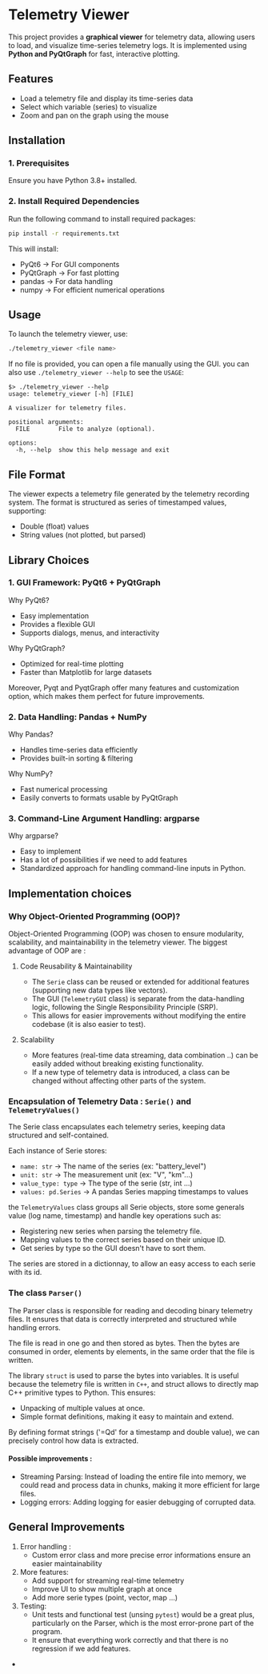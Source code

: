 # Telemetry Viewer

This project provides a **graphical viewer** for telemetry data, allowing users to load, and visualize time-series telemetry logs. It is implemented using **Python and PyQtGraph** for fast, interactive plotting.

## Features

- Load a telemetry file and display its time-series data
- Select which variable (series) to visualize
- Zoom and pan on the graph using the mouse

## Installation
### 1. Prerequisites

Ensure you have Python 3.8+ installed.

### 2. Install Required Dependencies

Run the following command to install required packages:
```bash
pip install -r requirements.txt
```

This will install:
- PyQt6 → For GUI components
- PyQtGraph → For fast plotting
- pandas → For data handling
- numpy → For efficient numerical operations

## Usage

To launch the telemetry viewer, use:

```bash
./telemetry_viewer <file name>
```

If no file is provided, you can open a file manually using the GUI.
you can also use ``./telemetry_viewer --help`` to see the ``USAGE``:
```
$> ./telemetry_viewer --help
usage: telemetry_viewer [-h] [FILE]

A visualizer for telemetry files.

positional arguments:
  FILE        File to analyze (optional).

options:
  -h, --help  show this help message and exit
```

## File Format

The viewer expects a telemetry file generated by the telemetry recording system. The format is structured as series of timestamped values, supporting:
- Double (float) values
- String values (not plotted, but parsed)

## Library Choices

### 1️. GUI Framework: PyQt6 + PyQtGraph

Why PyQt6?
- Easy implementation
- Provides a flexible GUI
- Supports dialogs, menus, and interactivity

Why PyQtGraph?
- Optimized for real-time plotting
- Faster than Matplotlib for large datasets

Moreover, Pyqt and PyqtGraph offer many features and customization option, which makes them perfect for future improvements.

### 2. Data Handling: Pandas + NumPy
Why Pandas?
- Handles time-series data efficiently
- Provides built-in sorting & filtering
  
Why NumPy?
- Fast numerical processing
- Easily converts to formats usable by PyQtGraph

### 3. Command-Line Argument Handling: argparse

Why argparse?
- Easy to implement
- Has a lot of possibilities if we need to add features
- Standardized approach for handling command-line inputs in Python.

## Implementation choices

### Why Object-Oriented Programming (OOP)?

Object-Oriented Programming (OOP) was chosen to ensure modularity, scalability, and maintainability in the telemetry viewer.
The biggest advantage of OOP are :

1. Code Reusability & Maintainability
    - The ``Serie`` class can be reused or extended for additional features (supporting new data types like vectors).
    - The GUI (``TelemetryGUI`` class) is separate from the data-handling logic, following the Single Responsibility Principle (SRP).
    - This allows for easier improvements without modifying the entire codebase (it is also easier to test).

2. Scalability
    - More features (real-time data streaming, data combination ..) can be easily added without breaking existing functionality.
    - If a new type of telemetry data is introduced, a class can be changed without affecting other parts of the system.

### Encapsulation of Telemetry Data : ``Serie()`` and ``TelemetryValues()``

The Serie class encapsulates each telemetry series, keeping data structured and self-contained.

Each instance of Serie stores:
- ``name: str`` → The name of the series (ex: "battery_level")
- ``unit: str`` → The measurement unit (ex: "V", "km"...)
- ``value_type: type`` → The type of the serie (str, int ...)
- ``values: pd.Series`` → A pandas Series mapping timestamps to values

the ``TelemetryValues`` class groups all Serie objects, store some generals value (log name, timestamp) and handle key operations such as:
- Registering new series when parsing the telemetry file.
- Mapping values to the correct series based on their unique ID.
- Get series by type so the GUI doesn't have to sort them.

The series are stored in a dictionnay, to allow an easy access to each serie with its id.

### The class ``Parser()``

The Parser class is responsible for reading and decoding binary telemetry files. It ensures that data is correctly interpreted and structured while handling errors.

The file is read in one go and then stored as bytes. Then the bytes are consumed in order, elements by elements, in the same order that the file is written.

The library ``struct`` is used to parse the bytes into variables. It is useful because the telemetry file is written in ``C++``, and struct allows to directly map C++ primitive types to Python. This ensures:
- Unpacking of multiple values at once.
- Simple format definitions, making it easy to maintain and extend.

By defining format strings ('=Qd' for a timestamp and double value), we can precisely control how data is extracted.

#### Possible improvements :
- Streaming Parsing: Instead of loading the entire file into memory, we could read and process data in chunks, making it more efficient for large files.
- Logging errors: Adding logging for easier debugging of corrupted data.

## General Improvements

1. Error handling :
   - Custom error class and more precise error informations ensure an easier maintainability
2. More features: 
    - Add support for streaming real-time telemetry
    - Improve UI to show multiple graph at once
    - Add more serie types (point, vector, map ...)
3. Testing:
    - Unit tests and functional test (unsing ``pytest``) would be a great plus, particularly on the Parser,  which is the most error-prone part of the program.
    - It ensure that everything work correctly and that there is no regression if we add features.
- 
